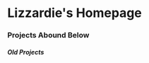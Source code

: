 <html>
    <body>
        <h1>Lizzardie's Homepage</h1>
        <h3>Projects Abound Below</h3>
        <h5>Old Projects</h5>
    </body>
</html>
